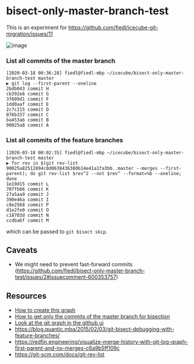 # bisect-only-master-branch-test

This is an experiment for https://github.com/fiedl/icecube-git-migration/issues/11

![image](https://user-images.githubusercontent.com/1679688/76907340-43d34300-68a6-11ea-9ef1-b65561863e36.png)

### List all commits of the master branch

```
[2020-03-18 00:36:28] fiedl@fiedl-mbp ~/icecube/bisect-only-master-branch-test master
▶ git log --first-parent --oneline
2bdb043 commit H
cb392e6 commit G
3f609d1 commit F
1dd0aaf commit E
2c7c215 commit D
076b337 commit C
ba453a6 commit B
90025a8 commit A
```

### List all commits of the feature branches

```
[2020-03-18 00:02:35] fiedl@fiedl-mbp ~/icecube/bisect-only-master-branch-test master
▶ for rev in $(git rev-list 90025a82512894c8d0638436380b14e41a1fa3bb..master --merges --first-parent); do git rev-list $rev^2 --not $rev^ --format=%b --oneline; done
1e19d15 commit L
707fb86 commit K
27a5aa9 commit J
390e46a commit I
c8e2568 commit P
d1e2fe0 commit O
c18703d commit N
ccdba6f commit M
```

which can be passed to `git bisect skip`.

## Caveats

- We might need to prevent fast-forward commits (https://github.com/fiedl/bisect-only-master-branch-test/issues/2#issuecomment-600353757)

## Resources

- [How to create this graph](https://github.com/fiedl/bisect-only-master-branch-test/issues/1)
- [How to get only the commits of the master branch for bisection](https://github.com/fiedl/bisect-only-master-branch-test/issues/2)
- [Look at the git graph in the github ui](https://github.com/fiedl/bisect-only-master-branch-test/network)
- https://blog.quantic.mba/2015/02/03/git-bisect-debugging-with-feature-branches/
- https://redfin.engineering/visualize-merge-history-with-git-log-graph-first-parent-and-no-merges-c6a9b5ff109c
- https://git-scm.com/docs/git-rev-list
